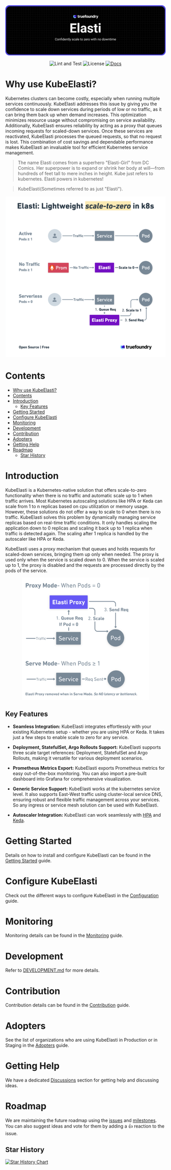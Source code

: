 <div align="center">
<img src="./docs/images/logo/banner.png" alt="KubeElasti Banner">
</div>

<div align="center">

![Lint and Test](https://github.com/truefoundry/KubeElasti/actions/workflows/lint-and-test.yaml/badge.svg)
![License](https://img.shields.io/badge/license-MIT-blue)
[![Docs](https://img.shields.io/badge/Docs-kubeelasti.dev-blue)](https://kubeelasti.dev)
</div>

# Why use KubeElasti?

Kubernetes clusters can become costly, especially when running multiple services continuously. KubeElasti addresses this issue by giving you the confidence to scale down services during periods of low or no traffic, as it can bring them back up when demand increases. This optimization minimizes resource usage without compromising on service availability. Additionally, KubeElasti ensures reliability by acting as a proxy that queues incoming requests for scaled-down services. Once these services are reactivated, KubeElasti processes the queued requests, so that no request is lost. This combination of cost savings and dependable performance makes KubeElasti an invaluable tool for efficient Kubernetes service management.

> The name Elasti comes from a superhero "Elasti-Girl" from DC Comics. Her superpower is to expand or shrink her body at will—from hundreds of feet tall to mere inches in height. Kube just refers to kubernetes. Elasti powers in kubernetes! 

> KubeElasti(Sometimes referred to as just "Elasti").

<div align="center">
  <img src="./docs/images/intro.png" alt="Illustration of KubeElasti's active vs. serverless modes">
</div>

# Contents

- [Why use KubeElasti?](#why-use-kubeelasti)
- [Contents](#contents)
- [Introduction](#introduction)
  - [Key Features](#key-features)
- [Getting Started](#getting-started)
- [Configure KubeElasti](#configure-kubeelasti)
- [Monitoring](#monitoring)
- [Development](#development)
- [Contribution](#contribution)
- [Adopters](#adopters)
- [Getting Help](#getting-help)
- [Roadmap](#roadmap)
  - [Star History](#star-history)

# Introduction

KubeElasti is a Kubernetes-native solution that offers scale-to-zero functionality when there is no traffic and automatic scale up to 1 when traffic arrives. Most Kubernetes autoscaling solutions like HPA or Keda can scale from 1 to n replicas based on cpu utilization or memory usage. However, these solutions do not offer a way to scale to 0 when there is no traffic. KubeElasti solves this problem by dynamically managing service replicas based on real-time traffic conditions. It only handles scaling the application down to 0 replicas and scaling it back up to 1 replica when traffic is detected again. The scaling after 1 replica is handled by the autoscaler like HPA or Keda.

KubeElasti uses a proxy mechanism that queues and holds requests for scaled-down services, bringing them up only when needed. The proxy is used only when the service is scaled down to 0. When the service is scaled up to 1, the proxy is disabled and the requests are processed directly by the pods of the service.

<div align="center">
<img src="./docs/images/modes.png" width="400px">
</div>

## Key Features

- **Seamless Integration:** KubeElasti integrates effortlessly with your existing Kubernetes setup - whether you are using HPA or Keda. It takes just a few steps to enable scale to zero for any service.

- **Deployment, StatefulSet, Argo Rollouts Support:** KubeElasti supports three scale target references: Deployment, StatefulSet and Argo Rollouts, making it versatile for various deployment scenarios.

- **Prometheus Metrics Export:** KubeElasti exports Prometheus metrics for easy out-of-the-box monitoring. You can also import a pre-built dashboard into Grafana for comprehensive visualization.

- **Generic Service Support:** KubeElasti works at the kubernetes service level. It also supports East-West traffic using cluster-local service DNS, ensuring robust and flexible traffic management across your services. So any ingress or service mesh solution can be used with KubeElasti.

- **Autoscaler Integration:** KubeElasti can work seamlessly with [HPA](./docs/src/integration-hpa.md) and [Keda](./docs/src/integration-keda.md).

# Getting Started

Details on how to install and configure KubeElasti can be found in the [Getting Started](./docs/src/getting-started.md) guide.

# Configure KubeElasti

Check out the different ways to configure KubeElasti in the [Configuration](./docs/src/configure-elastiservice.md) guide.

# Monitoring

Monitoring details can be found in the [Monitoring](./docs/src/arch-monitoring.md) guide.

# Development

Refer to [DEVELOPMENT.md](./DEVELOPMENT.md) for more details.

# Contribution

Contribution details can be found in the [Contribution](./CONTRIBUTING.md) guide.

# Adopters

See the list of organizations who are using KubeElasti in Production or in Staging in the [Adopters](./docs/src/adopters.md) guide.


# Getting Help

We have a dedicated [Discussions](https://github.com/truefoundry/KubeElasti/discussions) section for getting help and discussing ideas.

# Roadmap

We are maintaining the future roadmap using the [issues](https://github.com/truefoundry/KubeElasti/issues) and [milestones](https://github.com/truefoundry/KubeElasti/milestones). You can also suggest ideas and vote for them by adding a 👍 reaction to the issue.

## Star History

[![Star History Chart](https://api.star-history.com/svg?repos=truefoundry/KubeElasti&type=Date)](https://www.star-history.com/#truefoundry/KubeElasti&Date)
